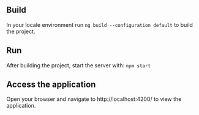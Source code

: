
## Build
In your locale environment run `ng build --configuration default` to build the project.

## Run
After building the project, start the server with: `npm start`

## Access the application
Open your browser and navigate to http://localhost:4200/ to view the application.
